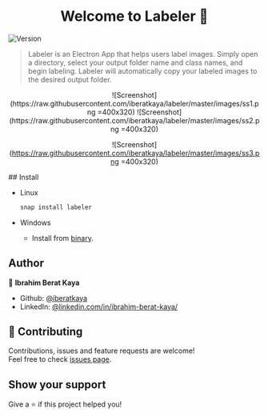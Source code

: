 <h1 align="center">Welcome to Labeler 👋</h1>
<p>
  <img alt="Version" src="https://img.shields.io/badge/version-1.0.3-blue.svg?cacheSeconds=2592000" />
</p>

> Labeler is an Electron App that helps users label images. Simply open a directory, select your output folder name and class names, and begin labeling. Labeler will automatically copy your labeled images to the desired output folder.

<center>
![Screenshot](https://raw.githubusercontent.com/iberatkaya/labeler/master/images/ss1.png =400x320) ![Screenshot](https://raw.githubusercontent.com/iberatkaya/labeler/master/images/ss2.png =400x320)

![Screenshot](https://raw.githubusercontent.com/iberatkaya/labeler/master/images/ss3.png =400x320)
</center>
## Install

* Linux
	```sh
	snap install labeler
	```

* Windows

  * Install from <a href="https://raw.githubusercontent.com/iberatkaya/labeler/master/releases/windows/Labeler%20Setup%201.0.3.exe">binary</a>.

## Author

👤 **Ibrahim Berat Kaya**

* Github: [@iberatkaya](https://github.com/iberatkaya)
* LinkedIn: [@linkedin.com/in/ibrahim-berat-kaya/](https://linkedin.com/in/ibrahim-berat-kaya)

## 🤝 Contributing

Contributions, issues and feature requests are welcome!<br />Feel free to check [issues page](https://github.com/iberatkaya/labeler/issues). 

## Show your support

Give a ⭐️ if this project helped you!
